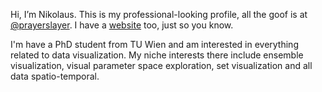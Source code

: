 Hi, I’m Nikolaus. This is my professional-looking profile, all the goof is at [@prayerslayer](https://github.com/prayerslayer). I have a [website](https://npiccolotto.com) too, just so you know.

I'm have a PhD student from TU Wien and am interested in everything related to data visualization. My niche interests there include ensemble visualization, visual parameter space exploration, set visualization and all data spatio-temporal.
